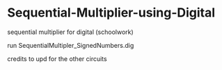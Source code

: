 # Sequential-Multiplier-using-Digital
sequential multiplier for digital (schoolwork)

run SequentialMultipler_SignedNumbers.dig


credits to upd for the other circuits
